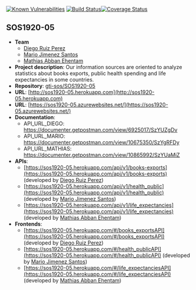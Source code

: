 [![Known Vulnerabilities](https://snyk.io/test/github/gti-sos/SOS1920-05/badge.svg?targetFile=package.json)](https://snyk.io/test/github/gti-sos/SOS1920-05?targetFile=package.json) [![Build Status](https://travis-ci.org/gti-sos/SOS1920-05.svg?branch=master)](https://travis-ci.org/gti-sos/SOS1920-05)[![Coverage Status](https://coveralls.io/repos/github/gti-sos/SOS1920-05/badge.svg?branch=master)](https://coveralls.io/github/gti-sos/SOS1920-05?branch=master)
## SOS1920-05

- **Team**
  - [Diego Ruiz Perez](https://github.com/dieruiper)
  - [Mario Jimenez Santos](https://github.com/J5Mario)
  - [Mathias Abban Ehentam](https://github.com/Kingmathy)
- **Project description**: Our information sources are oriented to analyze statistics about books exports, public health spending and life expectancies in some countries.
- **Repository**: [gti-sos/SOS1920-05](https://github.com/gti-sos/SOS1920-05)
- **URL**: [http://sos1920-05.herokuapp.com](http://sos1920-05.herokuapp.com)
- **URL**: [https://sos1920-05.azurewebsites.net/](https://sos1920-05.azurewebsites.net/)
- **Documentation**:
	- API_URL_DIEGO: 	https://documenter.getpostman.com/view/6925017/SzYUZgDv
	- API_URL_MARIO: https://documenter.getpostman.com/view/10675350/SzYgRFDy
	- API_URL_MATHIAS: https://documenter.getpostman.com/view/10865992/SzYUaMiZ
-  **APIs**:
    - [https://sos1920-05.herokuapp.com/api/v1/books-exports](https://sos1920-05.herokuapp.com/api/v1/books-exports) (developed by [Diego Ruiz Perez](https://github.com/dieruiper))
    - [https://sos1920-05.herokuapp.com/api/v1/health_public](https://sos1920-05.herokuapp.com/api/v1/health_public) (developed by [Mario Jimenez Santos](https://github.com/J5Mario))
    - [https://sos1920-05.herokuapp.com/api/v1/life_expectancies](https://sos1920-05.herokuapp.com/api/v1/life_expectancies) (developed by [Mathias Abban Ehentam](https://github.com/Kingmathy))
-  **Frontends**:
    - [https://sos1920-05.herokuapp.com/#/books_exportsAPI](https://sos1920-05.herokuapp.com/#/books_exportsAPI) (developed by [Diego Ruiz Perez](https://github.com/dieruiper))
    - [https://sos1920-05.herokuapp.com/#/health_publicAPI](https://sos1920-05.herokuapp.com/#/health_publicAPI) (developed by [Mario Jimenez Santos](https://github.com/J5Mario))
    - [https://sos1920-05.herokuapp.com/#/life_expectanciesAPI](https://sos1920-05.herokuapp.com/#/life_expectanciesAPI) (developed by [Mathias Abban Ehentam](https://github.com/Kingmathy))
